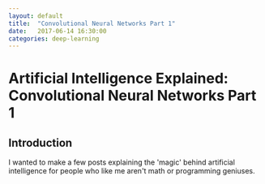 ```yaml
---
layout: default
title:  "Convolutional Neural Networks Part 1"
date:   2017-06-14 16:30:00
categories: deep-learning
---
```


# Artificial Intelligence Explained: Convolutional Neural Networks Part 1

## Introduction

I wanted to make a few posts explaining the 'magic' behind artificial intelligence for people who like me aren't math or programming geniuses. 
